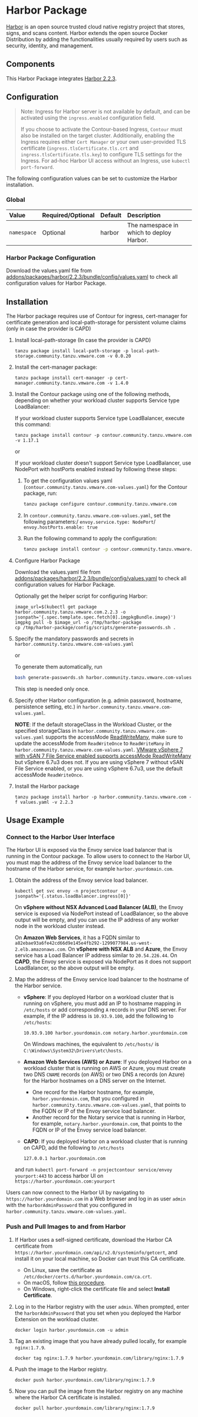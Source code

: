 # Harbor Package

[Harbor](https://github.com/goharbor/harbor) is an open source trusted cloud native registry project that stores, signs, and scans content. Harbor extends the open source Docker Distribution by adding the functionalities usually required by users such as security, identity, and management.

## Components

This Harbor Package integrates [Harbor 2.2.3](https://goharbor.io/docs/2.2.0/install-config/#harbor-components).

## Configuration

> Note: Ingress for Harbor server is not available by default, and can be activated using the `ingress.enabled` configuration field.
>
> If you choose to activate the Contour-based Ingress, `Contour` must also be installed on the target cluster. Additionally, enabling the Ingress requires either `Cert Manager` or your own user-provided TLS certificate (`ingress.tlsCertificate.tls.crt` and `ingress.tlsCertificate.tls.key`) to configure TLS settings for the Ingress. For ad-hoc Harbor UI access without an Ingress, use `kubectl port-forward`.

The following configuration values can be set to customize the Harbor installation.

### Global

| Value | Required/Optional | Default | Description |
|:-------|:-------------------|:---------|:-------------|
| `namespace` | Optional | harbor | The namespace in which to deploy Harbor.|

### Harbor Package Configuration

Download the values.yaml file from [addons/packages/harbor/2.2.3/bundle/config/values.yaml](https://github.com/vmware-tanzu/community-edition/blob/main/addons/packages/harbor/2.2.3/bundle/config/values.yaml) to check all configuration values for Harbor Package.

## Installation

The Harbor package requires use of Contour for ingress, cert-manager for certificate generation and local-path-storage for persistent volume claims (only in case the provider is CAPD)

1. Install local-path-storage (In case the provider is CAPD)

   ```shell
   tanzu package install local-path-storage -p local-path-storage.community.tanzu.vmware.com -v 0.0.20
   ```

1. Install the cert-manager package:

   ```shell
   tanzu package install cert-manager -p cert-manager.community.tanzu.vmware.com -v 1.4.0
   ```

1. Install the Contour package using one of the following methods, depending on whether your workload cluster supports Service type LoadBalancer:

   If your workload cluster supports Service type LoadBalancer, execute this command:

   ```shell
   tanzu package install contour -p contour.community.tanzu.vmware.com -v 1.17.1
   ```

   or

   If your workload cluster doesn't support Service type LoadBalancer, use NodePort with hostPorts enabled instead by following these steps:

   1. To get the configuration values yaml (`contour.community.tanzu.vmware.com-values.yaml`) for the Contour package, run:

      ```sh
      tanzu package configure contour.community.tanzu.vmware.com
      ```

   1. In `contour.community.tanzu.vmware.com-values.yaml`, set the following parameters:/
      `envoy.service.type: NodePort`/
      `envoy.hostPorts.enable: true`
   1. Run the following command to apply the configuration:

      ```sh
      tanzu package install contour -p contour.community.tanzu.vmware.com -v 1.17.1 --values-file contour-values.yaml
      ```

1. Configure Harbor Package

   Download the values.yaml file from [addons/packages/harbor/2.2.3/bundle/config/values.yaml](https://github.com/vmware-tanzu/community-edition/blob/main/addons/packages/harbor/2.2.3/bundle/config/values.yaml) to check all configuration values for Harbor Package.

   Optionally get the helper script for configuring Harbor:

   ```shell
   image_url=$(kubectl get package harbor.community.tanzu.vmware.com.2.2.3 -o jsonpath='{.spec.template.spec.fetch[0].imgpkgBundle.image}')
   imgpkg pull -b $image_url -o /tmp/harbor-package
   cp /tmp/harbor-package/config/scripts/generate-passwords.sh .
   ```

1. Specify the mandatory passwords and secrets in `harbor.community.tanzu.vmware.com-values.yaml`

   or

   To generate them automatically, run

   ```sh
   bash generate-passwords.sh harbor.community.tanzu.vmware.com-values.yaml
   ```

   This step is needed only once.

1. Specify other Harbor configuration (e.g. admin password, hostname, persistence setting, etc.) in `harbor.community.tanzu.vmware.com-values.yaml`.

   **NOTE**: If the default storageClass in the Workload Cluster, or the specified storageClass in `harbor.community.tanzu.vmware.com-values.yaml` supports the accessMode [ReadWriteMany](https://kubernetes.io/docs/concepts/storage/persistent-volumes/#access-modes), make sure to update the accessMode from `ReadWriteOnce` to `ReadWriteMany` in `harbor.community.tanzu.vmware.com-values.yaml`. [VMware vSphere 7 with vSAN 7 File Service enabled supports accessMode ReadWriteMany](https://blogs.vmware.com/virtualblocks/2020/03/12/cloud-native-storage-and-vsan-file-services-integration/) but vSphere 6.7u3 does not. If you are using vSphere 7 without vSAN File Service enabled, or you are using vSphere 6.7u3, use the default accessMode `ReadWriteOnce`.

1. Install the Harbor package

   ```shell
   tanzu package install harbor -p harbor.community.tanzu.vmware.com -f values.yaml -v 2.2.3
   ```

## Usage Example

### Connect to the Harbor User Interface

The Harbor UI is exposed via the Envoy service load balancer that is running in the Contour package. To allow users to connect to the Harbor UI, you must map the address of the Envoy service load balancer to the hostname of the Harbor service, for example `harbor.yourdomain.com`.

1. Obtain the address of the Envoy service load balancer.

   ```shell
   kubectl get svc envoy -n projectcontour -o jsonpath='{.status.loadBalancer.ingress[0]}'
   ```

   On **vSphere without NSX Advanced Load Balancer (ALB)**, the Envoy service is exposed via NodePort instead of LoadBalancer, so the above output will be empty, and you can use the IP address of any worker node in the workload cluster instead.

   On **Amazon Web Services**, it has a FQDN similar to `a82ebae93a6fe42cd66d9e145e4fb292-1299077984.us-west-2.elb.amazonaws.com`.
   On **vSphere with NSX ALB** and **Azure**, the Envoy service has a Load Balancer IP address similar to `20.54.226.44`.
   On **CAPD**, the Envoy service is exposed via NodePort as it does not support LoadBalancer, so the above output will be empty.

1. Map the address of the Envoy service load balancer to the hostname of the Harbor service.

   * **vSphere**: If you deployed Harbor on a workload cluster that is running on vSphere, you must add an IP to hostname mapping in `/etc/hosts` or add corresponding `A` records in your DNS server. For example, if the IP address is `10.93.9.100`, add the following to `/etc/hosts`:

       ```shell
       10.93.9.100 harbor.yourdomain.com notary.harbor.yourdomain.com
       ```

     On Windows machines, the equivalent to `/etc/hosts/` is `C:\Windows\System32\Drivers\etc\hosts`.

   * **Amazon Web Services (AWS) or Azure**: If you deployed Harbor on a workload cluster that is running on AWS or Azure, you must create two DNS `CNAME` records (on AWS) or two DNS `A` records (on Azure) for the Harbor hostnames on a DNS server on the Internet.
      * One record for the Harbor hostname, for example, `harbor.yourdomain.com`, that you configured in `harbor.community.tanzu.vmware.com-values.yaml`, that points to the FQDN or IP of the Envoy service load balancer.
      * Another record for the Notary service that is running in Harbor, for example, `notary.harbor.yourdomain.com`, that points to the FQDN or IP of the Envoy service load balancer.

   * **CAPD**: If you deployed Harbor on a workload cluster that is running on CAPD, add the following to `/etc/hosts`

       ```shell
       127.0.0.1 harbor.yourdomain.com
       ```

   and run `kubectl port-forward -n projectcontour service/envoy yourport:443` to access harbor UI on `https://harbor.yourdomain.com:yourport`

Users can now connect to the Harbor UI by navigating to `https://harbor.yourdomain.com` in a Web browser and log in as user `admin` with the `harborAdminPassword` that you configured in `harbor.community.tanzu.vmware.com-values.yaml`.

### Push and Pull Images to and from Harbor

1. If Harbor uses a self-signed certificate, download the Harbor CA certificate from `https://harbor.yourdomain.com/api/v2.0/systeminfo/getcert`, and install it on your local machine, so Docker can trust this CA certificate.

   * On Linux, save the certificate as `/etc/docker/certs.d/harbor.yourdomain.com/ca.crt`.
   * On macOS, follow [this procedure](https://blog.container-solutions.com/adding-self-signed-registry-certs-docker-mac).
   * On Windows, right-click the certificate file and select **Install Certificate**.

1. Log in to the Harbor registry with the user `admin`. When prompted, enter the `harborAdminPassword` that you set when you deployed the Harbor Extension on the workload cluster.

   ```shell
   docker login harbor.yourdomain.com -u admin
   ```

1. Tag an existing image that you have already pulled locally, for example `nginx:1.7.9`.

   ```shell
   docker tag nginx:1.7.9 harbor.yourdomain.com/library/nginx:1.7.9
   ```

1. Push the image to the Harbor registry.

   ```shell
   docker push harbor.yourdomain.com/library/nginx:1.7.9
   ```

1. Now you can pull the image from the Harbor registry on any machine where the Harbor CA certificate is installed.

   ```shell
   docker pull harbor.yourdomain.com/library/nginx:1.7.9
   ```
